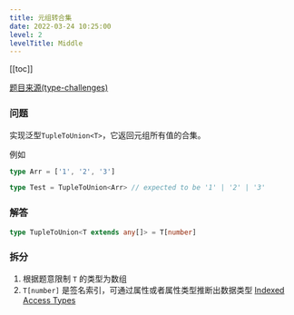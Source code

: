 ```yaml
---
title: 元组转合集 
date: 2022-03-24 10:25:00
level: 2
levelTitle: Middle
---
```


[[toc]]

[题目来源(type-challenges)](https://github.com/type-challenges/type-challenges/blob/master/questions/10-medium-tuple-to-union/README.zh-CN.md)
### 问题
实现泛型`TupleToUnion<T>`，它返回元组所有值的合集。

例如

```typescript
type Arr = ['1', '2', '3']

type Test = TupleToUnion<Arr> // expected to be '1' | '2' | '3'
```

### 解答

```typescript
type TupleToUnion<T extends any[]> = T[number]
```

### 拆分
1. 根据题意限制 `T` 的类型为数组
2. `T[number]` 是签名索引，可通过属性或者属性类型推断出数据类型
[Indexed Access Types](https://www.typescriptlang.org/docs/handbook/2/indexed-access-types.html)
